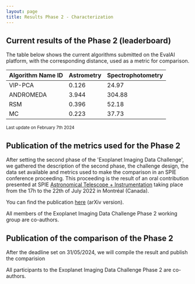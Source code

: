```yaml
---
layout: page
title: Results Phase 2 - Characterization
---
```


<link rel="stylesheet" href="https://www.w3schools.com/w3css/4/w3.css">


## Current results of the Phase 2 (leaderboard)

The table below shows the current algorithms submitted on the EvalAI platform, with the corresponding distance, used as a metric for comparison.

<link rel="stylesheet" href="https://www.w3schools.com/lib/w3-colors-2021.css">
<div class="w3-container">
  <table class="w3-table-all">
    <thead>
      <tr class="w3-2021-cerulean">
        <th>Algorithm Name ID</th>
        <th class="w3-center">Astrometry</th>
        <th class="w3-center">Spectrophotometry</th>
      </tr>
    </thead>
    <tr>
      <td>VIP-PCA</td>
      <td>0.126</td>
      <td>24.97</td>
    </tr>
    <tr>
      <td>ANDROMEDA</td>
      <td>3.944</td>
      <td>304.88</td>
    </tr>
    <tr>
      <td>RSM</td>
      <td>0.396</td>
      <td>52.18</td>
    </tr>
    <tr>
      <td>MC</td>
      <td>0.223</td>
      <td>37.73</td>
    </tr>
  </table>
</div>

<div class="w3-text-grey"><small>Last update on February 7th 2024</small></div>


## Publication of the metrics used for the Phase 2 

After setting the second phase of the 'Exoplanet Imaging Data Challenge', we gathered the description of the second phase, the challenge design, the data set available and metrics used to make the comparison in an SPIE conference proceeding. This proceeding is the result of an oral contribution presented at SPIE [Astronomical Telescope + Instrumentation](https://spie.org/conferences-and-exhibitions/astronomical-telescopes-and-instrumentation) taking place from the 17h to the 22th of July 2022 in Montréal (Canada). 

You can find the publication [here](https://arxiv.org/pdf/2209.08120.pdf) (arXiv version). 

All members of the Exoplanet Imaging Data Challenge Phase 2 working group are co-authors.


## Publication of the comparison of the Phase 2 

After the deadline set on 31/05/2024, we will compile the result and publish the comparision 

All participants to the Exoplanet Imaging Data Challenge Phase 2 are co-authors.
